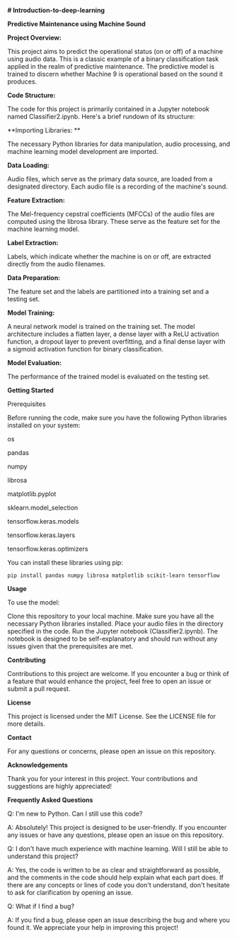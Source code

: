 **# Introduction-to-deep-learning**



**Predictive Maintenance using Machine Sound**

**Project Overview:**

This project aims to predict the operational status (on or off) of a machine using audio data. This is a classic example of a binary classification task applied in the realm of predictive maintenance. The predictive model is trained to discern whether Machine 9 is operational based on the sound it produces.

**Code Structure:**

The code for this project is primarily contained in a Jupyter notebook named Classifier2.ipynb. Here's a brief rundown of its structure:

**Importing Libraries: **

The necessary Python libraries for data manipulation, audio processing, and machine learning model development are imported.

**Data Loading:**

Audio files, which serve as the primary data source, are loaded from a designated directory. Each audio file is a recording of the machine's sound.

**Feature Extraction:** 

The Mel-frequency cepstral coefficients (MFCCs) of the audio files are computed using the librosa library. These serve as the feature set for the machine learning model.

**Label Extraction:**

Labels, which indicate whether the machine is on or off, are extracted directly from the audio filenames.

**Data Preparation:**

The feature set and the labels are partitioned into a training set and a testing set.

**Model Training:**

A neural network model is trained on the training set. The model architecture includes a flatten layer, a dense layer with a ReLU activation function, a dropout layer to prevent overfitting, and a final dense layer with a sigmoid activation function for binary classification.

**Model Evaluation:**

The performance of the trained model is evaluated on the testing set.

**Getting Started**

Prerequisites

Before running the code, make sure you have the following Python libraries installed on your system:

os

pandas

numpy

librosa

matplotlib.pyplot

sklearn.model_selection

tensorflow.keras.models

tensorflow.keras.layers

tensorflow.keras.optimizers

You can install these libraries using pip:

`pip install pandas numpy librosa matplotlib scikit-learn tensorflow`

**Usage**

To use the model:

Clone this repository to your local machine.
Make sure you have all the necessary Python libraries installed.
Place your audio files in the directory specified in the code.
Run the Jupyter notebook (Classifier2.ipynb).
The notebook is designed to be self-explanatory and should run without any issues given that the prerequisites are met.

**Contributing**

Contributions to this project are welcome. If you encounter a bug or think of a feature that would enhance the project, feel free to open an issue or submit a pull request.

**License**

This project is licensed under the MIT License. See the LICENSE file for more details.

**Contact**

For any questions or concerns, please open an issue on this repository.

**Acknowledgements**

Thank you for your interest in this project. Your contributions and suggestions are highly appreciated!

**Frequently Asked Questions**

Q: I'm new to Python. Can I still use this code?

A: Absolutely! This project is designed to be user-friendly. If you encounter any issues or have any questions, please open an issue on this repository.

Q: I don't have much experience with machine learning. Will I still be able to understand this project?

A: Yes, the code is written to be as clear and straightforward as possible, and the comments in the code should help explain what each part does. If there are any concepts or lines of code you don't understand, don't hesitate to ask for clarification by opening an issue.

Q: What if I find a bug?

A: If you find a bug, please open an issue describing the bug and where you found it. We appreciate your help in improving this project!
